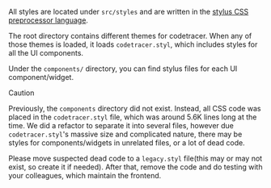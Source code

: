 All styles are located under `src/styles` and are written in the 
[stylus CSS preprocessor language](https://stylus-lang.com/).

The root directory contains different themes for codetracer. When any of those themes is loaded,
it loads `codetracer.styl`, which includes styles for all the UI components.

Under the `components/` directory, you can find stylus files for each UI component/widget.

> [!CAUTION]
> Previously, the `components` directory did not exist. Instead, all CSS code was placed in the 
> `codetracer.styl` file, which was around 5.6K lines long at the time. 
> We did a refactor to separate it into several files, however due `codetracer.styl`'s massive size and
> complicated nature, there may be styles for components/widgets in unrelated files, or a lot of dead code.
> 
> Please move suspected dead code to a `legacy.styl` file(this may or may not exist, so create it if needed).
> After that, remove the code and do testing with your colleagues, which maintain the frontend.